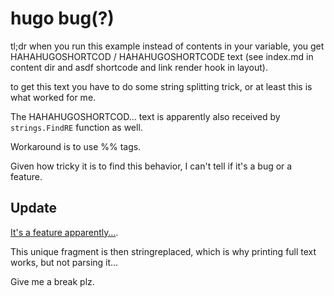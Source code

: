 # hugo bug(?)

tl;dr when you run this example instead of contents in your variable, you get HAHAHUGOSHORTCOD /  HAHAHUGOSHORTCODE text (see index.md in content dir and asdf shortcode and link render hook in layout).

to get this text you have to do some string splitting trick, or at least this is what worked for me.

The HAHAHUGOSHORTCOD… text is apparently also received by `strings.FindRE` function as well.

Workaround is to use %% tags.

Given how tricky it is to find this behavior, I can't tell if it's a bug or a feature.

## Update

[It's a feature apparently…](https://discourse.gohugo.io/t/destination-from-rel-or-relref-does-has-unexpect-prefix/42848).

This unique fragment is then stringreplaced, which is why printing full text works, but not parsing it…

Give me a break plz.
